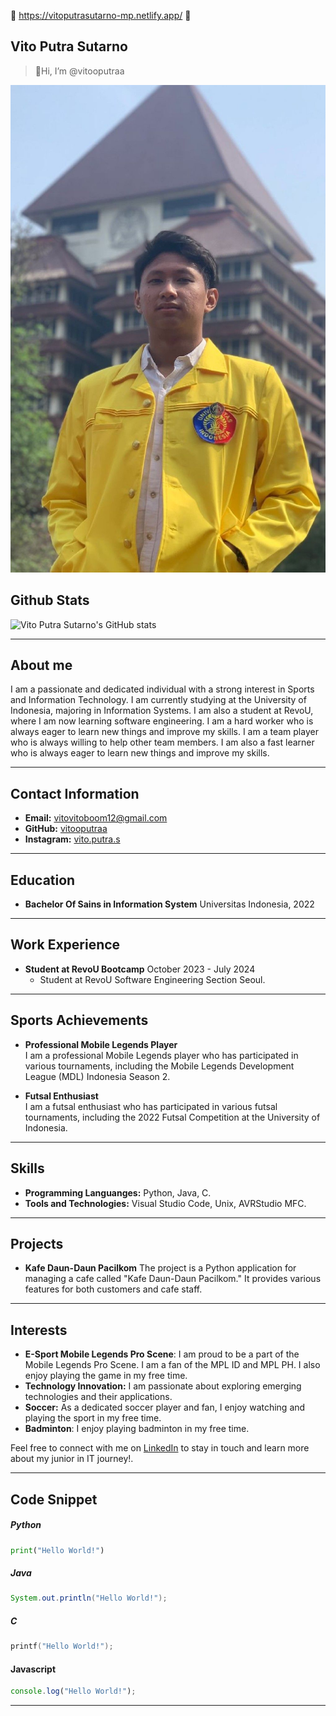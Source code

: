 👋 https://vitoputrasutarno-mp.netlify.app/ 👋

## Vito Putra Sutarno

> 👋Hi, I’m @vitooputraa

![Vito Putra Sutarno](assets/3x4.jpg)

## Github Stats

![Vito Putra Sutarno's GitHub stats](https://github-readme-stats.vercel.app/api?username=vitooputraa&show_icons=true&theme=radical)

---

## About me

I am a passionate and dedicated individual with a strong interest in Sports and Information Technology. I am currently studying at the University of Indonesia, majoring in Information Systems. I am also a student at RevoU, where I am now learning software engineering. I am a hard worker who is always eager to learn new things and improve my skills. I am a team player who is always willing to help other team members. I am also a fast learner who is always eager to learn new things and improve my skills.

---

## Contact Information

- **Email:** vitovitoboom12@gmail.com 
- **GitHub:** [vitooputraa](https://github.com/vitooputraa)
- **Instagram:** [vito.putra.s](https://instagram.com/vito.putra.s)


---

## Education

- **Bachelor Of Sains in Information System**
  Universitas Indonesia, 2022

---

## Work Experience

- **Student at RevoU Bootcamp**
  October 2023 - July 2024
  - Student at RevoU Software Engineering Section Seoul.

---

## Sports Achievements

- **Professional Mobile Legends Player**  
  I am a professional Mobile Legends player who has participated in various tournaments, including the Mobile Legends Development League (MDL) Indonesia Season 2.

- **Futsal Enthusiast**  
  I am a futsal enthusiast who has participated in various futsal tournaments, including the 2022 Futsal Competition at the University of Indonesia.

---

## Skills
 
- **Programming Languanges:** Python, Java, C.
- **Tools and Technologies:** Visual Studio Code, Unix, AVRStudio MFC. 

---

## Projects

- **Kafe Daun-Daun Pacilkom**
  The project is a Python application for managing a cafe called "Kafe Daun-Daun Pacilkom." It provides various features for both customers and cafe staff.

---

## Interests

- **E-Sport Mobile Legends Pro Scene**: I am proud to be a part of the Mobile Legends Pro Scene. I am a fan of the MPL ID and MPL PH. I also enjoy playing the game in my free time.
- **Technology Innovation:** I am passionate about exploring emerging technologies and their applications.
- **Soccer:** As a dedicated soccer player and fan, I enjoy watching and playing the sport in my free time.
- **Badminton**: I enjoy playing badminton in my free time.

Feel free to connect with me on [LinkedIn](https://www.linkedin.com/in/vitoputrasutarno/) to stay in touch and learn more about my junior in IT journey!.

---

## Code Snippet

##### Python
```python
print("Hello World!")
```

##### Java
```java
System.out.println("Hello World!");
```

##### C
```c
printf("Hello World!");
```

#### Javascript
```javascript
console.log("Hello World!");
```
---
